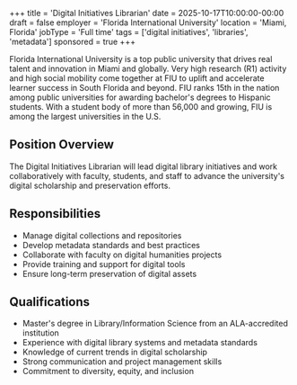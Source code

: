 +++
title = 'Digital Initiatives Librarian'
date = 2025-10-17T10:00:00-00:00
draft = false
employer = 'Florida International University'
location = 'Miami, Florida'
jobType = 'Full time'
tags = ['digital initiatives', 'libraries', 'metadata']
sponsored = true
+++

Florida International University is a top public university that drives real talent and innovation in Miami and globally. Very high research (R1) activity and high social mobility come together at FIU to uplift and accelerate learner success in South Florida and beyond. FIU ranks 15th in the nation among public universities for awarding bachelor's degrees to Hispanic students. With a student body of more than 56,000 and growing, FIU is among the largest universities in the U.S.

## Position Overview

The Digital Initiatives Librarian will lead digital library initiatives and work collaboratively with faculty, students, and staff to advance the university's digital scholarship and preservation efforts.

## Responsibilities

- Manage digital collections and repositories
- Develop metadata standards and best practices
- Collaborate with faculty on digital humanities projects
- Provide training and support for digital tools
- Ensure long-term preservation of digital assets

## Qualifications

- Master's degree in Library/Information Science from an ALA-accredited institution
- Experience with digital library systems and metadata standards
- Knowledge of current trends in digital scholarship
- Strong communication and project management skills
- Commitment to diversity, equity, and inclusion

